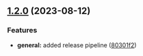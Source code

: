 

## [1.2.0](https://github.com/Fuzio-DeFi-Network/fuzio-dex-backend/compare/v2.0.0.alpha-0...v1.2.0) (2023-08-12)


### Features

* **general:** added release pipeline ([80301f2](https://github.com/Fuzio-DeFi-Network/fuzio-dex-backend/commit/80301f20bcff018fc336204245c00335ec14812f))